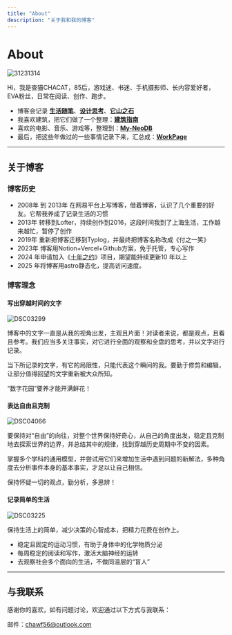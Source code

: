 ```yaml
---
title: "About"
description: "关于我和我的博客"
---
```


# About

![31231314](https://blog-1259751088.cos.ap-shanghai.myqcloud.com/20250330115218086.png?imageSlim)

Hi，我是查猫CHACAT，85后，游戏迷、书迷、手机摄影师、长内容爱好者，EVA粉丝，日常在阅读、创作、跑步。

- 博客会记录 [**生活随笔**](https://blog.chawfoo.com/archive/category/生活随笔)、[**设计思考**](https://www.chawfoo.com/archive/category/设计思考)、[**它山之石**](https://blog.chawfoo.com/archive/category/它山之石)
- 我喜欢建筑，把它们做了一个整理：[**建筑指南**](https://arch.chawfoo.com/)
- 喜欢的电影、音乐、游戏等，整理到：[**My-NeoDB**](https://neodb.social/users/Charliefoo/)
- 最后，把这些年做过的一些事情记录下来，汇总成：[**WorkPage**](https://work.chawfoo.com/)

---

## 关于博客

### 博客历史

- 2008年 到 2013年 在网易平台上写博客，借着博客，认识了几个重要的好友。它帮我养成了记录生活的习惯
- 2013年 转移到Lofter，持续创作到2016，这段时间我到了上海生活，工作越来越忙，暂停了创作
- 2019年 重新把博客迁移到Typlog，并最终把博客名称改成《付之一笑》
- 2023年 博客用Notion+Vercel+Github方案，免于托管，专心写作
- 2024 年申请加入《[十年之约](https://foreverblog.cn/)》项目，期望能持续更新10 年以上
- 2025 年将博客用astro静态化，提高访问速度。

### 博客理念

#### 写出穿越时间的文字

![DSC03299](https://blog-1259751088.cos.ap-shanghai.myqcloud.com/uPic/DSC03299.jpg)

博客中的文字一直是从我的视角出发，主观且片面！对读者来说，都是观点，且看且参考。我们应当多关注事实，对它进行全面的观察和全盘的思考，并以文字进行记录。

当下所记录的文字，有它的局限性，只能代表这个瞬间的我。要勤于修剪和编辑，让部分值得回望的文字重新被大众所知。

“数字花园”要养才能开满鲜花！

#### 表达自由且克制

![DSC04066](https://blog-1259751088.cos.ap-shanghai.myqcloud.com/uPic/DSC04066.jpg)

要保持对“自由”的向往，对整个世界保持好奇心，从自己的角度出发，稳定且克制地去探索世界的边界，并总结其中的规律，找到穿越历史周期中不变的因素。

掌握多个学科的通用模型，并尝试用它们来增加生活中遇到问题的新解法，多种角度去分析事件本身的基本事实，才足以让自己相信。

保持怀疑一切的观点，勤分析，多思辨！

#### 记录简单的生活

![DSC03225](https://blog-1259751088.cos.ap-shanghai.myqcloud.com/uPic/DSC03225.jpg)

保持生活上的简单，减少决策的心智成本，把精力花费在创作上。

- 稳定且固定的运动习惯，有助于身体中的化学物质分泌
- 每周稳定的阅读和写作，激活大脑神经的运转
- 去观察社会多个面向的生活，不做同温层的“盲人”

---

## 与我联系

感谢你的喜欢，如有问题讨论，欢迎通过以下方式与我联系：

邮件：[chawf56@outlook.com](mailto:chawf56@outlook.com)